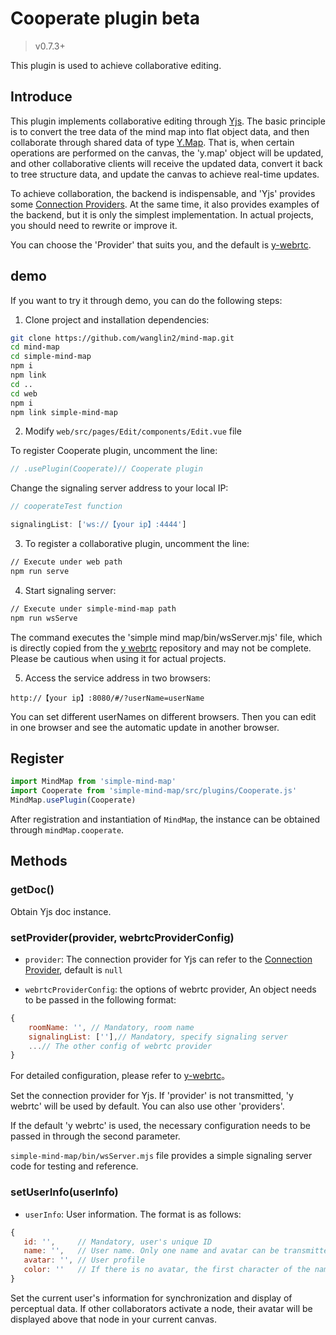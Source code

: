 # Cooperate plugin beta

> v0.7.3+

This plugin is used to achieve collaborative editing.

## Introduce

This plugin implements collaborative editing through [Yjs](https://github.com/yjs/yjs). The basic principle is to convert the tree data of the mind map into flat object data, and then collaborate through shared data of type [Y.Map](https://docs.yjs.dev/api/shared-types/y.map). That is, when certain operations are performed on the canvas, the 'y.map' object will be updated, and other collaborative clients will receive the updated data, convert it back to tree structure data, and update the canvas to achieve real-time updates.

To achieve collaboration, the backend is indispensable, and 'Yjs' provides some [Connection Providers](https://docs.yjs.dev/ecosystem/connection-provider). At the same time, it also provides examples of the backend, but it is only the simplest implementation. In actual projects, you should need to rewrite or improve it.

You can choose the 'Provider' that suits you, and the default is [y-webrtc](https://github.com/yjs/y-webrtc).

## demo

If you want to try it through demo, you can do the following steps:

1. Clone project and installation dependencies:

```bash
git clone https://github.com/wanglin2/mind-map.git
cd mind-map
cd simple-mind-map
npm i
npm link
cd ..
cd web
npm i
npm link simple-mind-map
```

2. Modify `web/src/pages/Edit/components/Edit.vue` file

To register Cooperate plugin, uncomment the line:

```js
// .usePlugin(Cooperate)// Cooperate plugin
```

Change the signaling server address to your local IP:

```js
// cooperateTest function

signalingList: ['ws://【your ip】:4444']
```

3. To register a collaborative plugin, uncomment the line:

```bash
// Execute under web path
npm run serve
```

4. Start signaling server:

```bash
// Execute under simple-mind-map path
npm run wsServe
```

The command executes the 'simple mind map/bin/wsServer.mjs' file, which is directly copied from the [y webrtc](https://github.com/yjs/y-webrtc) repository and may not be complete. Please be cautious when using it for actual projects.

5. Access the service address in two browsers:

```
http://【your ip】:8080/#/?userName=userName
```

You can set different userNames on different browsers. Then you can edit in one browser and see the automatic update in another browser.

## Register

```js
import MindMap from 'simple-mind-map'
import Cooperate from 'simple-mind-map/src/plugins/Cooperate.js'
MindMap.usePlugin(Cooperate)
```

After registration and instantiation of `MindMap`, the instance can be obtained through `mindMap.cooperate`.

## Methods

### getDoc()

Obtain Yjs doc instance.

### setProvider(provider, webrtcProviderConfig)

- `provider`: The connection provider for Yjs can refer to the [Connection Provider](https://docs.yjs.dev/ecosystem/connection-provider), default is `null`

- `webrtcProviderConfig`: the options of webrtc provider, An object needs to be passed in the following format:

```js
{ 
    roomName: '', // Mandatory, room name
    signalingList: [''],// Mandatory, specify signaling server
    ...// The other config of webrtc provider
}
```

For detailed configuration, please refer to [y-webrtc](https://github.com/yjs/y-webrtc)。

Set the connection provider for Yjs. If 'provider' is not transmitted, 'y webrtc' will be used by default. You can also use other 'providers'.

If the default 'y webrtc' is used, the necessary configuration needs to be passed in through the second parameter.

`simple-mind-map/bin/wsServer.mjs` file provides a simple signaling server code for testing and reference.

### setUserInfo(userInfo)

- `userInfo`: User information. The format is as follows:

```js
{
   id: '',     // Mandatory, user's unique ID
   name: '',   // User name. Only one name and avatar can be transmitted. If both are transmitted, avatar will be displayed
   avatar: '', // User profile
   color: ''   // If there is no avatar, the first character of the name will be displayed as a circle, and the color of the text will be white. The color of the circle can be set through this field
}
```

Set the current user's information for synchronization and display of perceptual data. If other collaborators activate a node, their avatar will be displayed above that node in your current canvas.